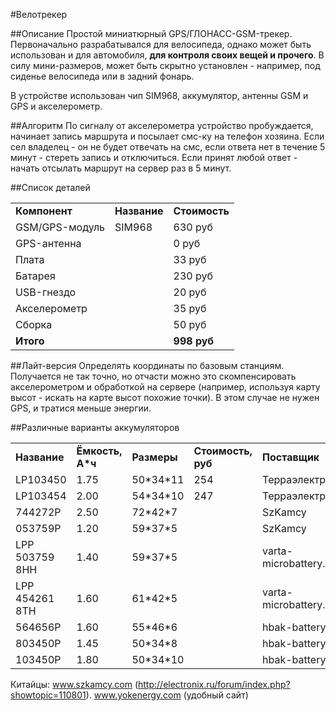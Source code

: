 #Велотрекер

##Описание
Простой миниатюрный GPS/ГЛОНАСС-GSM-трекер. Первоначально разрабатывался для велосипеда, однако может быть использован и для автомобиля, **для контроля своих вещей и прочего**. В силу мини-размеров, может быть скрытно установлен - например, под сиденье велосипеда или в задний фонарь.

В устройстве использован чип SIM968, аккумулятор, антенны GSM и GPS и акселерометр.

##Алгоритм
По сигналу от акселерометра устройство пробуждается, начинает запись маршрута и посылает смс-ку на телефон хозяина. Если сел владелец - он не будет отвечать на смс, если ответа нет в течение 5 минут - стереть запись и отключиться. Если принят любой ответ - начать отсылать маршрут на сервер раз в 5 минут.

##Список деталей
<table>
	<tr>
		<td><b>Компонент</b></td>
		<td><b>Название</b></td>
		<td><b>Стоимость</b></td>
	</tr>
	<tr>
		<td>GSM/GPS-модуль</td>
		<td>SIM968</td>
		<td>630 руб</td>
	</tr>
	<tr>
		<td>GPS-антенна</td>
		<td></td>
		<td>0 руб</td>
	</tr>
	<tr>
		<td>Плата</td>
		<td></td>
		<td>33 руб</td>
	</tr>
	<tr>
		<td>Батарея</td>
		<td></td>
		<td>230 руб</td>
	</tr>
	<tr>
		<td>USB-гнездо</td>
		<td></td>
		<td>20 руб</td>
	</tr>
	<tr>
		<td>Акселерометр</td>
		<td></td>
		<td>35 руб</td>
	</tr>
	<tr>
		<td>Сборка</td>
		<td></td>
		<td>50 руб</td>
	</tr>
	<tr>
		<td><b>Итого</b></td>
		<td></td>
		<td><b>998 руб</b></td>
	</tr>
</table>

##Лайт-версия
Определять координаты по базовым станциям. Получается не так точно, но отчасти можно это скомпенсировать акселерометром и обработкой на сервере (например, используя карту высот - искать на карте высот похожие точки). В этом случае не нужен GPS, и тратися меньше энергии.

##Различные варианты аккумуляторов
<table>
	<tr>
		<td><b>Название</b></td>
		<td><b>Ёмкость, А*ч</b></td>
		<td><b>Размеры</b></td>
		<td><b>Стоимость, руб</b></td>
		<td><b>Поставщик</b></td>
	</tr>
	<tr>
		<td>LP103450</td>
		<td>1.75</td>
		<td>50*34*11</td>
		<td>254</td>
		<td>Терраэлектроника</td>
	</tr>
	<tr>
		<td>LP103454</td>
		<td>2.00</td>
		<td>54*34*10</td>
		<td>247</td>
		<td>Терраэлектроника</td>
	</tr>
	<tr>
		<td>744272P</td>
		<td>2.50</td>
		<td>72*42*7</td>
		<td></td>
		<td>SzKamcy</td>
	</tr>
	<tr>
		<td>053759P</td>
		<td>1.20</td>
		<td>59*37*5</td>
		<td></td>
		<td>SzKamcy</td>
	</tr>
	<tr>
		<td>LPP 503759 8HH</td>
		<td>1.40</td>
		<td>59*37*5</td>
		<td></td>
		<td>varta-microbattery.com</td>
	</tr>
	<tr>
		<td>LPP 454261 8TH</td>
		<td>1.60</td>
		<td>61*42*5</td>
		<td></td>
		<td>varta-microbattery.com</td>
	</tr>
	<tr>
		<td>564656P</td>
		<td>1.60</td>
		<td>55*46*6</td>
		<td></td>
		<td>hbak-battery.com</td>
	</tr>
	<tr>
		<td>803450P</td>
		<td>1.45</td>
		<td>50*34*8</td>
		<td></td>
		<td>hbak-battery.com</td>
	</tr>
	<tr>
		<td>103450P</td>
		<td>1.80</td>
		<td>50*34*10</td>
		<td></td>
		<td>hbak-battery.com</td>
	</tr>

	
</table>

Китайцы: www.szkamcy.com (http://electronix.ru/forum/index.php?showtopic=110801).
www.yokenergy.com (удобный сайт)